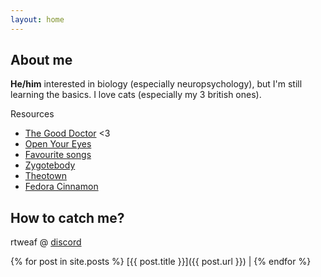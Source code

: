 ```yaml
---
layout: home
---
```


## About me
**He/him** interested in biology (especially neuropsychology), but I'm still learning the basics.
I love cats (especially my 3 british ones).

Resources
* [The Good Doctor](https://viaplay.pl/series/good-doctor-the) <3
* [Open Your Eyes](https://www.netflix.com/pl/title/81135995)
* [Favourite songs](https://www.youtube.com/playlist?list=PLfySUHJged47bhlZA74GV8W0mpIePs2tu)
* [Zygotebody](https://www.zygotebody.com)
* [Theotown](https://hi.theotown.com)
* [Fedora Cinnamon](https://fedoraproject.org/spins/cinnamon)

## How to catch me?
rtweaf @ [discord](https://discord.com)

{% for post in site.posts %}
  [{{ post.title }}]({{ post.url }}) |
{% endfor %}

